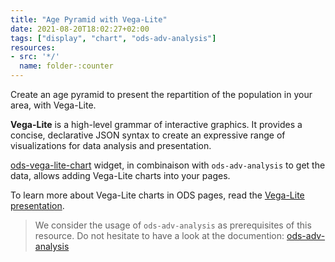 ```yaml
---
title: "Age Pyramid with Vega-Lite"
date: 2021-08-20T18:02:27+02:00
tags: ["display", "chart", "ods-adv-analysis"]
resources:
- src: '*/'
  name: folder-:counter
---
```


Create an age pyramid to present the repartition of the population in your area, with Vega-Lite.

**Vega-Lite** is a high-level grammar of interactive graphics. It provides a concise, declarative JSON syntax to create an expressive range of visualizations for data analysis and presentation.

[ods-vega-lite-chart](https://help.opendatasoft.com/widgets/#/api/ods-widgets.directive:odsVegaLiteChart) widget, in combinaison with `ods-adv-analysis` to get the data, allows adding Vega-Lite charts into your pages.

To learn more about Vega-Lite charts in ODS pages, read the [Vega-Lite presentation](https://codelibrary.opendatasoft.com/widget-tricks/heatmaps-vegalite/#vega-lite-presentation).

> We consider the usage of `ods-adv-analysis` as prerequisites of this resource.
> Do not hesitate to have a look at the documention: [ods-adv-analysis](https://help.opendatasoft.com/widgets/#/api/ods-widgets.directive:odsAdvAnalysis)



